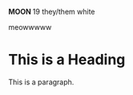 <b> MOON </b> 19 they/them white
<p> meowwwww </p>


<!DOCTYPE html>
<html>
<head>
<title>Page Title</title>
</head>
<body>

<h1>This is a Heading</h1>
<p>This is a paragraph.</p>

</body>
</html>
